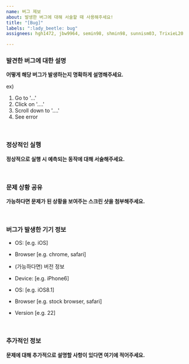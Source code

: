 ```yaml
---
name: 버그 제보
about: 발생한 버그에 대해 서술할 때 사용해주세요!
title: "[Bug]"
labels: ":lady_beetle: bug"
assignees: hgh1472, jbw9964, semin98, shmin98, sunnism03, TrixieL20

---
```


### 발견한 버그에 대한 설명
**어떻게 해당 버그가 발생하는지 명확하게 설명해주세요.**

ex)
1. Go to '...'
2. Click on '....'
3. Scroll down to '....'
4. See error

<br>

### 정상적인 실행
**정상적으로 실행 시 예측되는 동작에 대해 서술해주세요.**

<br>

### 문제 상황 공유
**가능하다면 문제가 된 상황을 보여주는 스크린 샷을 첨부해주세요.**

<br>

### 버그가 발생한 기기 정보
 - OS: [e.g. iOS]
 - Browser [e.g. chrome, safari]
 - (가능하다면) 버전 정보 

 - Device: [e.g. iPhone6]
 - OS: [e.g. iOS8.1]
 - Browser [e.g. stock browser, safari]
 - Version [e.g. 22]

<br>

### 추가적인 정보
**문제에 대해 추가적으로 설명할 사항이 있다면 여기에 적어주세요.**
